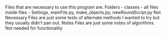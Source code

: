 Files that are necessary to use this program are.
Folders - classes - all files inside
files - Settings, mainFile.py, make_objects.py, newRoundScript.py
Not Necessary Files are just some tests of alternate methods I wanted to try but they usually didn't pan out.
Notes Files are just some notes of algorithms. Not needed for functionality
